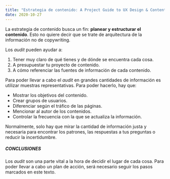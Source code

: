 ```yaml
---
title: "Estrategia de contenido: A Project Guide to UX Design & Content Strategy for the Web, Second Edition"
date: 2020-10-27
---
```


La estrategia de contenido busca un fin: **planear y estructurar el contenido**. Esto no quiere decir que se trate de arquitectura de la información no de copywriting. 

Los *audit* pueden ayudar a:

1. Tener muy claro de qué tienes y de dónde se encuentra cada cosa.
2. A presupuestar tu proyecto de contenido.
3. A cómo referenciar las fuentes de información de cada contenido. 

Para poder llevar a cabo el *audit* en grandes cantidades de información es utilizar muestras representativas. Para poder hacerlo, hay que:

* Mostrar los objetivos del contenido. 
* Crear grupos de usuarios.
* Diferenciar según el tráfico de las páginas.
* Mencionar al autor de los contenidos.
* Controlar la frecuencia con la que se actualiza la información.

Normalmente, solo hay que mirar la cantidad de información justa y necesaria para encontrar los patrones, las respuestas a tus preguntas o reducir la incertidumbre. 

 ##### CONCLUSIONES

 Los *audit* son una parte vital a la hora de decidir el lugar de cada cosa. Para poder llevar a cabo un plan de acción, será necesario seguir los pasos marcados  en este texto. 
 